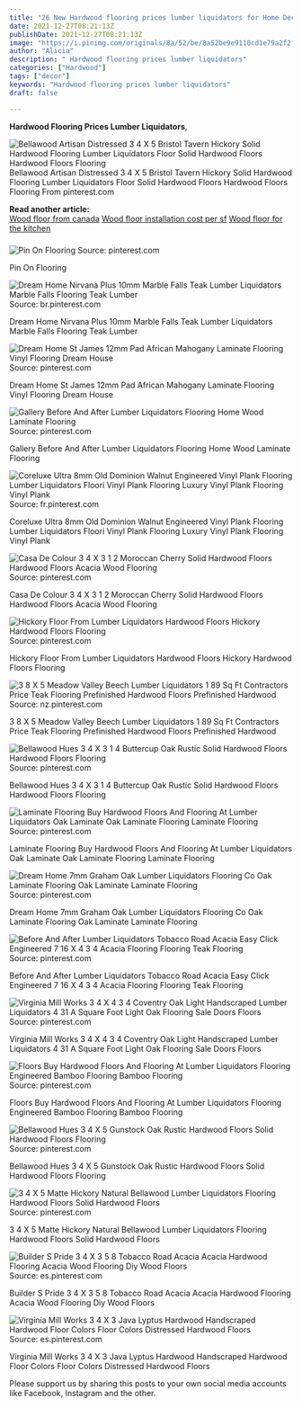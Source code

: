 ```yaml
---
title: "26 New Hardwood flooring prices lumber liquidators for Home Decor"
date: 2021-12-27T08:21:13Z
publishDate: 2021-12-27T08:21:13Z
image: "https://i.pinimg.com/originals/8a/52/be/8a52be9e9110cd1e79a2f2f0d6763991.jpg"
author: "Alicia"
description: " Hardwood flooring prices lumber liquidators"
categories: ["Hardwood"]
tags: ["decor"]
keywords: "Hardwood flooring prices lumber liquidators"
draft: false

---
```

<!-- Head tag Code -->
**Hardwood Flooring Prices Lumber Liquidators**, 

![Bellawood Artisan Distressed 3 4 X 5 Bristol Tavern Hickory Solid Hardwood Flooring Lumber Liquidators Floor Solid Hardwood Floors Hardwood Floors Flooring](https://i.pinimg.com/736x/8c/fe/d9/8cfed9ee29abfa823e9cb8d363e51cbc.jpg "Bellawood Artisan Distressed 3 4 X 5 Bristol Tavern Hickory Solid Hardwood Flooring Lumber Liquidators Floor Solid Hardwood Floors Hardwood Floors Flooring")
Bellawood Artisan Distressed 3 4 X 5 Bristol Tavern Hickory Solid Hardwood Flooring Lumber Liquidators Floor Solid Hardwood Floors Hardwood Floors Flooring From pinterest.com

**Read another article:**  
[Wood floor from canada](/wood-floor-from-canada/)
[Wood floor installation cost per sf](/wood-floor-installation-cost-per-sf/)
[Wood floor for the kitchen](/wood-floor-for-the-kitchen/)




### 

 


![Pin On Flooring](https://i.pinimg.com/originals/4d/62/17/4d62177d5001d6e91810520259e3c0fa.jpg "Pin On Flooring")
Source: pinterest.com

Pin On Flooring  

![Dream Home Nirvana Plus 10mm Marble Falls Teak Lumber Liquidators Marble Falls Flooring Teak Lumber](https://i.pinimg.com/736x/5a/40/7b/5a407b9562edbf650dfaf4518029d5f0--teak-lumber-lumber-liquidators.jpg "Dream Home Nirvana Plus 10mm Marble Falls Teak Lumber Liquidators Marble Falls Flooring Teak Lumber")
Source: br.pinterest.com

Dream Home Nirvana Plus 10mm Marble Falls Teak Lumber Liquidators Marble Falls Flooring Teak Lumber  

![Dream Home St James 12mm Pad African Mahogany Laminate Flooring Vinyl Flooring Dream House](https://i.pinimg.com/736x/e2/3b/77/e23b77dc357e124a5aacd921bb0e2715--vinyl-flooring-laminate-flooring.jpg "Dream Home St James 12mm Pad African Mahogany Laminate Flooring Vinyl Flooring Dream House")
Source: pinterest.com

Dream Home St James 12mm Pad African Mahogany Laminate Flooring Vinyl Flooring Dream House  

![Gallery Before And After Lumber Liquidators Flooring Home Wood Laminate Flooring](https://i.pinimg.com/originals/ac/ae/84/acae84370ade16c48872f1746300db95.jpg "Gallery Before And After Lumber Liquidators Flooring Home Wood Laminate Flooring")
Source: pinterest.com

Gallery Before And After Lumber Liquidators Flooring Home Wood Laminate Flooring  

![Coreluxe Ultra 8mm Old Dominion Walnut Engineered Vinyl Plank Flooring Lumber Liquidators Floori Vinyl Plank Flooring Luxury Vinyl Plank Flooring Vinyl Plank](https://i.pinimg.com/474x/17/11/4f/17114ff9ec58a16c00f5b11f33c00472.jpg "Coreluxe Ultra 8mm Old Dominion Walnut Engineered Vinyl Plank Flooring Lumber Liquidators Floori Vinyl Plank Flooring Luxury Vinyl Plank Flooring Vinyl Plank")
Source: fr.pinterest.com

Coreluxe Ultra 8mm Old Dominion Walnut Engineered Vinyl Plank Flooring Lumber Liquidators Floori Vinyl Plank Flooring Luxury Vinyl Plank Flooring Vinyl Plank  

![Casa De Colour 3 4 X 3 1 2 Moroccan Cherry Solid Hardwood Floors Hardwood Floors Acacia Wood Flooring](https://i.pinimg.com/originals/73/a5/2d/73a52d2d9da1b91d0a1edd42a1085173.jpg "Casa De Colour 3 4 X 3 1 2 Moroccan Cherry Solid Hardwood Floors Hardwood Floors Acacia Wood Flooring")
Source: pinterest.com

Casa De Colour 3 4 X 3 1 2 Moroccan Cherry Solid Hardwood Floors Hardwood Floors Acacia Wood Flooring  

![Hickory Floor From Lumber Liquidators Hardwood Floors Hickory Hardwood Floors Flooring](https://i.pinimg.com/originals/26/d2/7c/26d27c55ff1c4bb7f8b9b50e4d16216b.jpg "Hickory Floor From Lumber Liquidators Hardwood Floors Hickory Hardwood Floors Flooring")
Source: pinterest.com

Hickory Floor From Lumber Liquidators Hardwood Floors Hickory Hardwood Floors Flooring  

![3 8 X 5 Meadow Valley Beech Lumber Liquidators 1 89 Sq Ft Contractors Price Teak Flooring Prefinished Hardwood Floors Prefinished Hardwood](https://i.pinimg.com/600x315/c7/da/f9/c7daf90f3b9116b92edc2dba39d5749d.jpg "3 8 X 5 Meadow Valley Beech Lumber Liquidators 1 89 Sq Ft Contractors Price Teak Flooring Prefinished Hardwood Floors Prefinished Hardwood")
Source: nz.pinterest.com

3 8 X 5 Meadow Valley Beech Lumber Liquidators 1 89 Sq Ft Contractors Price Teak Flooring Prefinished Hardwood Floors Prefinished Hardwood  

![Bellawood Hues 3 4 X 3 1 4 Buttercup Oak Rustic Solid Hardwood Floors Hardwood Floors Flooring](https://i.pinimg.com/736x/f0/a4/6e/f0a46e09c2f1716e7a488196a91e7337--lumber-liquidators-hue.jpg "Bellawood Hues 3 4 X 3 1 4 Buttercup Oak Rustic Solid Hardwood Floors Hardwood Floors Flooring")
Source: pinterest.com

Bellawood Hues 3 4 X 3 1 4 Buttercup Oak Rustic Solid Hardwood Floors Hardwood Floors Flooring  

![Laminate Flooring Buy Hardwood Floors And Flooring At Lumber Liquidators Oak Laminate Oak Laminate Flooring Laminate Flooring](https://i.pinimg.com/474x/9e/9c/c9/9e9cc91100774e8bc77f523273c935c8.jpg "Laminate Flooring Buy Hardwood Floors And Flooring At Lumber Liquidators Oak Laminate Oak Laminate Flooring Laminate Flooring")
Source: pinterest.com

Laminate Flooring Buy Hardwood Floors And Flooring At Lumber Liquidators Oak Laminate Oak Laminate Flooring Laminate Flooring  

![Dream Home 7mm Graham Oak Lumber Liquidators Flooring Co Oak Laminate Flooring Oak Laminate Laminate Flooring](https://i.pinimg.com/originals/1a/b5/65/1ab56536d36f68efe23f9b707729b199.png "Dream Home 7mm Graham Oak Lumber Liquidators Flooring Co Oak Laminate Flooring Oak Laminate Laminate Flooring")
Source: pinterest.com

Dream Home 7mm Graham Oak Lumber Liquidators Flooring Co Oak Laminate Flooring Oak Laminate Laminate Flooring  

![Before And After Lumber Liquidators Tobacco Road Acacia Easy Click Engineered 7 16 X 4 3 4 Acacia Flooring Flooring Teak Flooring](https://i.pinimg.com/originals/f6/4d/d1/f64dd12b15818b18c8ca97f924cfb85e.jpg "Before And After Lumber Liquidators Tobacco Road Acacia Easy Click Engineered 7 16 X 4 3 4 Acacia Flooring Flooring Teak Flooring")
Source: pinterest.com

Before And After Lumber Liquidators Tobacco Road Acacia Easy Click Engineered 7 16 X 4 3 4 Acacia Flooring Flooring Teak Flooring  

![Virginia Mill Works 3 4 X 4 3 4 Coventry Oak Light Handscraped Lumber Liquidators 4 31 A Square Foot Light Oak Flooring Sale Doors Floors](https://i.pinimg.com/originals/fe/66/79/fe667948f89eada23a2915188ea07c3e.jpg "Virginia Mill Works 3 4 X 4 3 4 Coventry Oak Light Handscraped Lumber Liquidators 4 31 A Square Foot Light Oak Flooring Sale Doors Floors")
Source: pinterest.com

Virginia Mill Works 3 4 X 4 3 4 Coventry Oak Light Handscraped Lumber Liquidators 4 31 A Square Foot Light Oak Flooring Sale Doors Floors  

![Floors Buy Hardwood Floors And Flooring At Lumber Liquidators Flooring Engineered Bamboo Flooring Bamboo Flooring](https://i.pinimg.com/originals/9e/93/32/9e933226b5fb41c1f219bd161edee236.jpg "Floors Buy Hardwood Floors And Flooring At Lumber Liquidators Flooring Engineered Bamboo Flooring Bamboo Flooring")
Source: pinterest.com

Floors Buy Hardwood Floors And Flooring At Lumber Liquidators Flooring Engineered Bamboo Flooring Bamboo Flooring  

![Bellawood Hues 3 4 X 5 Gunstock Oak Rustic Hardwood Floors Solid Hardwood Floors Flooring](https://i.pinimg.com/736x/9a/fa/61/9afa618a853ff4214ecb798796468585--lumber-liquidators-hue.jpg "Bellawood Hues 3 4 X 5 Gunstock Oak Rustic Hardwood Floors Solid Hardwood Floors Flooring")
Source: pinterest.com

Bellawood Hues 3 4 X 5 Gunstock Oak Rustic Hardwood Floors Solid Hardwood Floors Flooring  

![3 4 X 5 Matte Hickory Natural Bellawood Lumber Liquidators Flooring Hardwood Floors Solid Hardwood Floors](https://i.pinimg.com/originals/49/32/e7/4932e78657179ff89fb5324723756ab4.jpg "3 4 X 5 Matte Hickory Natural Bellawood Lumber Liquidators Flooring Hardwood Floors Solid Hardwood Floors")
Source: pinterest.com

3 4 X 5 Matte Hickory Natural Bellawood Lumber Liquidators Flooring Hardwood Floors Solid Hardwood Floors  

![Builder S Pride 3 4 X 3 5 8 Tobacco Road Acacia Acacia Hardwood Flooring Acacia Wood Flooring Diy Wood Floors](https://i.pinimg.com/originals/af/30/b9/af30b9aec76d0fe81d9a3d426e247667.jpg "Builder S Pride 3 4 X 3 5 8 Tobacco Road Acacia Acacia Hardwood Flooring Acacia Wood Flooring Diy Wood Floors")
Source: es.pinterest.com

Builder S Pride 3 4 X 3 5 8 Tobacco Road Acacia Acacia Hardwood Flooring Acacia Wood Flooring Diy Wood Floors  

![Virginia Mill Works 3 4 X 3 Java Lyptus Hardwood Handscraped Hardwood Floor Colors Floor Colors Distressed Hardwood Floors](https://i.pinimg.com/originals/8a/52/be/8a52be9e9110cd1e79a2f2f0d6763991.jpg "Virginia Mill Works 3 4 X 3 Java Lyptus Hardwood Handscraped Hardwood Floor Colors Floor Colors Distressed Hardwood Floors")
Source: es.pinterest.com

Virginia Mill Works 3 4 X 3 Java Lyptus Hardwood Handscraped Hardwood Floor Colors Floor Colors Distressed Hardwood Floors  

Please support us by sharing this posts to your own social media accounts like Facebook, Instagram and the other.


